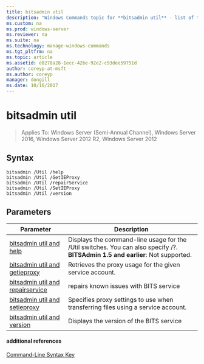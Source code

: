```yaml
---
title: bitsadmin util
description: "Windows Commands topic for **bitsadmin util** - list of the **Util** switches"
ms.custom: na
ms.prod: windows-server
ms.reviewer: na
ms.suite: na
ms.technology: manage-windows-commands
ms.tgt_pltfrm: na
ms.topic: article
ms.assetid: e8278a28-1ecc-42be-92e2-c93dee59751d
author: coreyp-at-msft
ms.author: coreyp
manager: dongill
ms.date: 10/16/2017
---
```

# bitsadmin util

> Applies To: Windows Server (Semi-Annual Channel), Windows Server 2016, Windows Server 2012 R2, Windows Server 2012

## Syntax

```
bitsadmin /Util /help
bitsadmin /Util /GetIEProxy
bitsadmin /Util /repairService
bitsadmin /Util /SetIEProxy
bitsadmin /Util /version
```

## Parameters

|Parameter|Description|
|-------|--------|
|[bitsadmin util and help](bitsadmin-util-and-help.md)|Displays the command-line usage for the /Util switches. You can also specify /?. **BITSAdmin 1.5 and earlier**: Not supported.|
|[bitsadmin util and getieproxy](bitsadmin-util-and-getieproxy.md)|Retrieves the proxy usage for the given service account.|
|[bitsadmin util and repairservice](bitsadmin-util-and-repairservice.md)|repairs known issues with BITS service|
|[bitsadmin util and setieproxy](bitsadmin-util-and-setieproxy.md)|Specifies proxy settings to use when transferring files using a service account.|
|[bitsadmin util and version](bitsadmin-util-and-version.md)|Displays the version of the BITS service|

#### additional references

[Command-Line Syntax Key](command-line-syntax-key.md)
